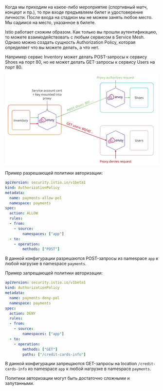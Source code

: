 Когда мы приходим на какое-либо мероприятие (спортивный матч, концерт и пр.), то при входе предъявляем билет и удостоверение личности. После входа на стадион мы не можем занять любое место. Мы садимся на место, указанное в билете.

Istio работает схожим образом. Как только вы прошли аутентификацию, то можете взаимодействовать с любым сервисом в Service Mesh. Однако можно создать сущность Authorization Policy, которая определяет что вы можете делать, а что нет.

Например сервис Inventory может делать POST-запросы к сервису Shoes на порт 80, но не может делать GET-запросы к сервису Users на порт 80.

<img src="image.png" width="600" height="300"><br>

Пример разрешающей политики авторизации:

```yaml
apiVersion: security.istio.io/v1beta1
kind: AuthorizationPolicy
metadata:
  name: payments-allow-pol
  namespace: payments
spec:
  action: ALLOW
  rules:
  - from:
    - source:
        namespaces: ["app"]
  - to:
    - operation:
        methods: ["POST"]
```

В данной конфигурации разрешаются POST-запросы из namespace `app` к любой нагрузке в namespace `payments`.

Пример запрещающей политики авторизации:

```yaml
apiVersion: security.istio.io/v1beta1
kind: AuthorizationPolicy
metadata:
  name: payments-deny-pol
  namespace: payments
spec:
  action: DENY
  rules:
  - from:
    - source:
        namespaces: ["app"]
  - to:
    - operation:
        methods: ["GET"]
        paths: ["/credit-cards-info"]
```

В данной конфигурации запрещаются GET-запросы на location `/credit-cards-info` из namespace `app` к любой нагрузке в namespace `payments`.

Политики авторизации могут быть достаточно сложными и запутанными.